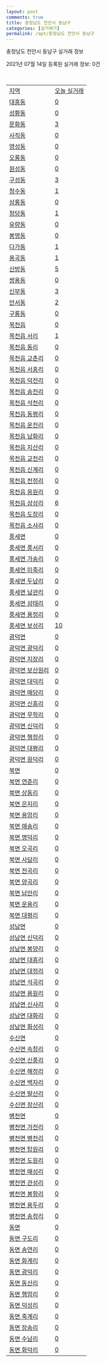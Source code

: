 ```yaml
---
layout: post
comments: true
title: 충청남도 천안시 동남구
categories: [실거래가]
permalink: /apt/충청남도 천안시 동남구
---
```


충청남도 천안시 동남구 실거래 정보

2021년 07월 14일 등록된 실거래 정보: 0건

<script type="text/javascript">
  google.charts.load('current', {'packages':['corechart']});
  google.charts.setOnLoadCallback(drawChart);

  function drawChart() {
    var data = google.visualization.arrayToDataTable([['거래일', '매매', '전월세', '전매'], ['20-07', 260, 231, 28], ['20-08', 331, 324, 56], ['20-09', 436, 251, 100], ['20-10', 529, 261, 162], ['20-11', 631, 241, 356], ['20-12', 660, 321, 252], ['21-01', 352, 321, 74], ['21-02', 354, 263, 76], ['21-03', 529, 301, 76], ['21-04', 443, 247, 101], ['21-05', 473, 284, 230], ['21-06', 383, 199, 123], ['21-07', 72, 34, 26]]);

    var options = {
      title: '최근 1년간 유형별 거래량 추이',
      legend: { position: 'bottom' }
    };

    var chart = new google.visualization.LineChart(document.getElementById('columnchart_material'));
    chart.draw(data, (options));
  }
</script>

<div id="columnchart_material" style="width: 95%; margin-left: -35px"></div>
<br>
<table class="sortable">
  <tr>
    <td><a href="#">지역</a></td>
    <td><a href="#">오늘 실거래</a></td>
  </tr>

  
  <tr class="item">
    <td><a href="충청남도 천안시 동남구 대흥동">대흥동</a></td>
    <td><a href="충청남도 천안시 동남구 대흥동">0</a></td>
  </tr>
    

  <tr class="item">
    <td><a href="충청남도 천안시 동남구 성황동">성황동</a></td>
    <td><a href="충청남도 천안시 동남구 성황동">0</a></td>
  </tr>
    

  <tr class="item">
    <td><a href="충청남도 천안시 동남구 문화동">문화동</a></td>
    <td><a href="충청남도 천안시 동남구 문화동">3</a></td>
  </tr>
    

  <tr class="item">
    <td><a href="충청남도 천안시 동남구 사직동">사직동</a></td>
    <td><a href="충청남도 천안시 동남구 사직동">0</a></td>
  </tr>
    

  <tr class="item">
    <td><a href="충청남도 천안시 동남구 영성동">영성동</a></td>
    <td><a href="충청남도 천안시 동남구 영성동">0</a></td>
  </tr>
    

  <tr class="item">
    <td><a href="충청남도 천안시 동남구 오룡동">오룡동</a></td>
    <td><a href="충청남도 천안시 동남구 오룡동">0</a></td>
  </tr>
    

  <tr class="item">
    <td><a href="충청남도 천안시 동남구 원성동">원성동</a></td>
    <td><a href="충청남도 천안시 동남구 원성동">0</a></td>
  </tr>
    

  <tr class="item">
    <td><a href="충청남도 천안시 동남구 구성동">구성동</a></td>
    <td><a href="충청남도 천안시 동남구 구성동">3</a></td>
  </tr>
    

  <tr class="item">
    <td><a href="충청남도 천안시 동남구 청수동">청수동</a></td>
    <td><a href="충청남도 천안시 동남구 청수동">1</a></td>
  </tr>
    

  <tr class="item">
    <td><a href="충청남도 천안시 동남구 삼룡동">삼룡동</a></td>
    <td><a href="충청남도 천안시 동남구 삼룡동">0</a></td>
  </tr>
    

  <tr class="item">
    <td><a href="충청남도 천안시 동남구 청당동">청당동</a></td>
    <td><a href="충청남도 천안시 동남구 청당동">1</a></td>
  </tr>
    

  <tr class="item">
    <td><a href="충청남도 천안시 동남구 유량동">유량동</a></td>
    <td><a href="충청남도 천안시 동남구 유량동">0</a></td>
  </tr>
    

  <tr class="item">
    <td><a href="충청남도 천안시 동남구 봉명동">봉명동</a></td>
    <td><a href="충청남도 천안시 동남구 봉명동">0</a></td>
  </tr>
    

  <tr class="item">
    <td><a href="충청남도 천안시 동남구 다가동">다가동</a></td>
    <td><a href="충청남도 천안시 동남구 다가동">1</a></td>
  </tr>
    

  <tr class="item">
    <td><a href="충청남도 천안시 동남구 용곡동">용곡동</a></td>
    <td><a href="충청남도 천안시 동남구 용곡동">1</a></td>
  </tr>
    

  <tr class="item">
    <td><a href="충청남도 천안시 동남구 신방동">신방동</a></td>
    <td><a href="충청남도 천안시 동남구 신방동">5</a></td>
  </tr>
    

  <tr class="item">
    <td><a href="충청남도 천안시 동남구 쌍용동">쌍용동</a></td>
    <td><a href="충청남도 천안시 동남구 쌍용동">0</a></td>
  </tr>
    

  <tr class="item">
    <td><a href="충청남도 천안시 동남구 신부동">신부동</a></td>
    <td><a href="충청남도 천안시 동남구 신부동">3</a></td>
  </tr>
    

  <tr class="item">
    <td><a href="충청남도 천안시 동남구 안서동">안서동</a></td>
    <td><a href="충청남도 천안시 동남구 안서동">2</a></td>
  </tr>
    

  <tr class="item">
    <td><a href="충청남도 천안시 동남구 구룡동">구룡동</a></td>
    <td><a href="충청남도 천안시 동남구 구룡동">0</a></td>
  </tr>
    

  <tr class="item">
    <td><a href="충청남도 천안시 동남구 목천읍">목천읍</a></td>
    <td><a href="충청남도 천안시 동남구 목천읍">0</a></td>
  </tr>
    

  <tr class="item">
    <td><a href="충청남도 천안시 동남구 목천읍 서리">목천읍 서리</a></td>
    <td><a href="충청남도 천안시 동남구 목천읍 서리">1</a></td>
  </tr>
    

  <tr class="item">
    <td><a href="충청남도 천안시 동남구 목천읍 동리">목천읍 동리</a></td>
    <td><a href="충청남도 천안시 동남구 목천읍 동리">0</a></td>
  </tr>
    

  <tr class="item">
    <td><a href="충청남도 천안시 동남구 목천읍 교촌리">목천읍 교촌리</a></td>
    <td><a href="충청남도 천안시 동남구 목천읍 교촌리">0</a></td>
  </tr>
    

  <tr class="item">
    <td><a href="충청남도 천안시 동남구 목천읍 서흥리">목천읍 서흥리</a></td>
    <td><a href="충청남도 천안시 동남구 목천읍 서흥리">0</a></td>
  </tr>
    

  <tr class="item">
    <td><a href="충청남도 천안시 동남구 목천읍 덕전리">목천읍 덕전리</a></td>
    <td><a href="충청남도 천안시 동남구 목천읍 덕전리">0</a></td>
  </tr>
    

  <tr class="item">
    <td><a href="충청남도 천안시 동남구 목천읍 송전리">목천읍 송전리</a></td>
    <td><a href="충청남도 천안시 동남구 목천읍 송전리">0</a></td>
  </tr>
    

  <tr class="item">
    <td><a href="충청남도 천안시 동남구 목천읍 석천리">목천읍 석천리</a></td>
    <td><a href="충청남도 천안시 동남구 목천읍 석천리">0</a></td>
  </tr>
    

  <tr class="item">
    <td><a href="충청남도 천안시 동남구 목천읍 동평리">목천읍 동평리</a></td>
    <td><a href="충청남도 천안시 동남구 목천읍 동평리">0</a></td>
  </tr>
    

  <tr class="item">
    <td><a href="충청남도 천안시 동남구 목천읍 운전리">목천읍 운전리</a></td>
    <td><a href="충청남도 천안시 동남구 목천읍 운전리">0</a></td>
  </tr>
    

  <tr class="item">
    <td><a href="충청남도 천안시 동남구 목천읍 남화리">목천읍 남화리</a></td>
    <td><a href="충청남도 천안시 동남구 목천읍 남화리">0</a></td>
  </tr>
    

  <tr class="item">
    <td><a href="충청남도 천안시 동남구 목천읍 지산리">목천읍 지산리</a></td>
    <td><a href="충청남도 천안시 동남구 목천읍 지산리">0</a></td>
  </tr>
    

  <tr class="item">
    <td><a href="충청남도 천안시 동남구 목천읍 교천리">목천읍 교천리</a></td>
    <td><a href="충청남도 천안시 동남구 목천읍 교천리">0</a></td>
  </tr>
    

  <tr class="item">
    <td><a href="충청남도 천안시 동남구 목천읍 신계리">목천읍 신계리</a></td>
    <td><a href="충청남도 천안시 동남구 목천읍 신계리">0</a></td>
  </tr>
    

  <tr class="item">
    <td><a href="충청남도 천안시 동남구 목천읍 천정리">목천읍 천정리</a></td>
    <td><a href="충청남도 천안시 동남구 목천읍 천정리">0</a></td>
  </tr>
    

  <tr class="item">
    <td><a href="충청남도 천안시 동남구 목천읍 응원리">목천읍 응원리</a></td>
    <td><a href="충청남도 천안시 동남구 목천읍 응원리">0</a></td>
  </tr>
    

  <tr class="item">
    <td><a href="충청남도 천안시 동남구 목천읍 삼성리">목천읍 삼성리</a></td>
    <td><a href="충청남도 천안시 동남구 목천읍 삼성리">6</a></td>
  </tr>
    

  <tr class="item">
    <td><a href="충청남도 천안시 동남구 목천읍 도장리">목천읍 도장리</a></td>
    <td><a href="충청남도 천안시 동남구 목천읍 도장리">0</a></td>
  </tr>
    

  <tr class="item">
    <td><a href="충청남도 천안시 동남구 목천읍 소사리">목천읍 소사리</a></td>
    <td><a href="충청남도 천안시 동남구 목천읍 소사리">0</a></td>
  </tr>
    

  <tr class="item">
    <td><a href="충청남도 천안시 동남구 풍세면">풍세면</a></td>
    <td><a href="충청남도 천안시 동남구 풍세면">0</a></td>
  </tr>
    

  <tr class="item">
    <td><a href="충청남도 천안시 동남구 풍세면 풍서리">풍세면 풍서리</a></td>
    <td><a href="충청남도 천안시 동남구 풍세면 풍서리">0</a></td>
  </tr>
    

  <tr class="item">
    <td><a href="충청남도 천안시 동남구 풍세면 가송리">풍세면 가송리</a></td>
    <td><a href="충청남도 천안시 동남구 풍세면 가송리">0</a></td>
  </tr>
    

  <tr class="item">
    <td><a href="충청남도 천안시 동남구 풍세면 미죽리">풍세면 미죽리</a></td>
    <td><a href="충청남도 천안시 동남구 풍세면 미죽리">0</a></td>
  </tr>
    

  <tr class="item">
    <td><a href="충청남도 천안시 동남구 풍세면 두남리">풍세면 두남리</a></td>
    <td><a href="충청남도 천안시 동남구 풍세면 두남리">0</a></td>
  </tr>
    

  <tr class="item">
    <td><a href="충청남도 천안시 동남구 풍세면 남관리">풍세면 남관리</a></td>
    <td><a href="충청남도 천안시 동남구 풍세면 남관리">0</a></td>
  </tr>
    

  <tr class="item">
    <td><a href="충청남도 천안시 동남구 풍세면 삼태리">풍세면 삼태리</a></td>
    <td><a href="충청남도 천안시 동남구 풍세면 삼태리">0</a></td>
  </tr>
    

  <tr class="item">
    <td><a href="충청남도 천안시 동남구 풍세면 용정리">풍세면 용정리</a></td>
    <td><a href="충청남도 천안시 동남구 풍세면 용정리">0</a></td>
  </tr>
    

  <tr class="item">
    <td><a href="충청남도 천안시 동남구 풍세면 보성리">풍세면 보성리</a></td>
    <td><a href="충청남도 천안시 동남구 풍세면 보성리">10</a></td>
  </tr>
    

  <tr class="item">
    <td><a href="충청남도 천안시 동남구 광덕면">광덕면</a></td>
    <td><a href="충청남도 천안시 동남구 광덕면">0</a></td>
  </tr>
    

  <tr class="item">
    <td><a href="충청남도 천안시 동남구 광덕면 광덕리">광덕면 광덕리</a></td>
    <td><a href="충청남도 천안시 동남구 광덕면 광덕리">0</a></td>
  </tr>
    

  <tr class="item">
    <td><a href="충청남도 천안시 동남구 광덕면 지장리">광덕면 지장리</a></td>
    <td><a href="충청남도 천안시 동남구 광덕면 지장리">0</a></td>
  </tr>
    

  <tr class="item">
    <td><a href="충청남도 천안시 동남구 광덕면 보산원리">광덕면 보산원리</a></td>
    <td><a href="충청남도 천안시 동남구 광덕면 보산원리">0</a></td>
  </tr>
    

  <tr class="item">
    <td><a href="충청남도 천안시 동남구 광덕면 대덕리">광덕면 대덕리</a></td>
    <td><a href="충청남도 천안시 동남구 광덕면 대덕리">0</a></td>
  </tr>
    

  <tr class="item">
    <td><a href="충청남도 천안시 동남구 광덕면 매당리">광덕면 매당리</a></td>
    <td><a href="충청남도 천안시 동남구 광덕면 매당리">0</a></td>
  </tr>
    

  <tr class="item">
    <td><a href="충청남도 천안시 동남구 광덕면 신흥리">광덕면 신흥리</a></td>
    <td><a href="충청남도 천안시 동남구 광덕면 신흥리">0</a></td>
  </tr>
    

  <tr class="item">
    <td><a href="충청남도 천안시 동남구 광덕면 무학리">광덕면 무학리</a></td>
    <td><a href="충청남도 천안시 동남구 광덕면 무학리">0</a></td>
  </tr>
    

  <tr class="item">
    <td><a href="충청남도 천안시 동남구 광덕면 신덕리">광덕면 신덕리</a></td>
    <td><a href="충청남도 천안시 동남구 광덕면 신덕리">0</a></td>
  </tr>
    

  <tr class="item">
    <td><a href="충청남도 천안시 동남구 광덕면 행정리">광덕면 행정리</a></td>
    <td><a href="충청남도 천안시 동남구 광덕면 행정리">0</a></td>
  </tr>
    

  <tr class="item">
    <td><a href="충청남도 천안시 동남구 광덕면 대평리">광덕면 대평리</a></td>
    <td><a href="충청남도 천안시 동남구 광덕면 대평리">0</a></td>
  </tr>
    

  <tr class="item">
    <td><a href="충청남도 천안시 동남구 광덕면 원덕리">광덕면 원덕리</a></td>
    <td><a href="충청남도 천안시 동남구 광덕면 원덕리">0</a></td>
  </tr>
    

  <tr class="item">
    <td><a href="충청남도 천안시 동남구 북면">북면</a></td>
    <td><a href="충청남도 천안시 동남구 북면">0</a></td>
  </tr>
    

  <tr class="item">
    <td><a href="충청남도 천안시 동남구 북면 연춘리">북면 연춘리</a></td>
    <td><a href="충청남도 천안시 동남구 북면 연춘리">0</a></td>
  </tr>
    

  <tr class="item">
    <td><a href="충청남도 천안시 동남구 북면 상동리">북면 상동리</a></td>
    <td><a href="충청남도 천안시 동남구 북면 상동리">0</a></td>
  </tr>
    

  <tr class="item">
    <td><a href="충청남도 천안시 동남구 북면 은지리">북면 은지리</a></td>
    <td><a href="충청남도 천안시 동남구 북면 은지리">0</a></td>
  </tr>
    

  <tr class="item">
    <td><a href="충청남도 천안시 동남구 북면 용암리">북면 용암리</a></td>
    <td><a href="충청남도 천안시 동남구 북면 용암리">0</a></td>
  </tr>
    

  <tr class="item">
    <td><a href="충청남도 천안시 동남구 북면 매송리">북면 매송리</a></td>
    <td><a href="충청남도 천안시 동남구 북면 매송리">0</a></td>
  </tr>
    

  <tr class="item">
    <td><a href="충청남도 천안시 동남구 북면 명덕리">북면 명덕리</a></td>
    <td><a href="충청남도 천안시 동남구 북면 명덕리">0</a></td>
  </tr>
    

  <tr class="item">
    <td><a href="충청남도 천안시 동남구 북면 오곡리">북면 오곡리</a></td>
    <td><a href="충청남도 천안시 동남구 북면 오곡리">0</a></td>
  </tr>
    

  <tr class="item">
    <td><a href="충청남도 천안시 동남구 북면 사담리">북면 사담리</a></td>
    <td><a href="충청남도 천안시 동남구 북면 사담리">0</a></td>
  </tr>
    

  <tr class="item">
    <td><a href="충청남도 천안시 동남구 북면 전곡리">북면 전곡리</a></td>
    <td><a href="충청남도 천안시 동남구 북면 전곡리">0</a></td>
  </tr>
    

  <tr class="item">
    <td><a href="충청남도 천안시 동남구 북면 양곡리">북면 양곡리</a></td>
    <td><a href="충청남도 천안시 동남구 북면 양곡리">0</a></td>
  </tr>
    

  <tr class="item">
    <td><a href="충청남도 천안시 동남구 북면 납안리">북면 납안리</a></td>
    <td><a href="충청남도 천안시 동남구 북면 납안리">0</a></td>
  </tr>
    

  <tr class="item">
    <td><a href="충청남도 천안시 동남구 북면 운용리">북면 운용리</a></td>
    <td><a href="충청남도 천안시 동남구 북면 운용리">0</a></td>
  </tr>
    

  <tr class="item">
    <td><a href="충청남도 천안시 동남구 북면 대평리">북면 대평리</a></td>
    <td><a href="충청남도 천안시 동남구 북면 대평리">0</a></td>
  </tr>
    

  <tr class="item">
    <td><a href="충청남도 천안시 동남구 성남면">성남면</a></td>
    <td><a href="충청남도 천안시 동남구 성남면">0</a></td>
  </tr>
    

  <tr class="item">
    <td><a href="충청남도 천안시 동남구 성남면 신덕리">성남면 신덕리</a></td>
    <td><a href="충청남도 천안시 동남구 성남면 신덕리">0</a></td>
  </tr>
    

  <tr class="item">
    <td><a href="충청남도 천안시 동남구 성남면 봉양리">성남면 봉양리</a></td>
    <td><a href="충청남도 천안시 동남구 성남면 봉양리">0</a></td>
  </tr>
    

  <tr class="item">
    <td><a href="충청남도 천안시 동남구 성남면 대흥리">성남면 대흥리</a></td>
    <td><a href="충청남도 천안시 동남구 성남면 대흥리">0</a></td>
  </tr>
    

  <tr class="item">
    <td><a href="충청남도 천안시 동남구 성남면 대정리">성남면 대정리</a></td>
    <td><a href="충청남도 천안시 동남구 성남면 대정리">0</a></td>
  </tr>
    

  <tr class="item">
    <td><a href="충청남도 천안시 동남구 성남면 석곡리">성남면 석곡리</a></td>
    <td><a href="충청남도 천안시 동남구 성남면 석곡리">0</a></td>
  </tr>
    

  <tr class="item">
    <td><a href="충청남도 천안시 동남구 성남면 용원리">성남면 용원리</a></td>
    <td><a href="충청남도 천안시 동남구 성남면 용원리">0</a></td>
  </tr>
    

  <tr class="item">
    <td><a href="충청남도 천안시 동남구 성남면 신사리">성남면 신사리</a></td>
    <td><a href="충청남도 천안시 동남구 성남면 신사리">0</a></td>
  </tr>
    

  <tr class="item">
    <td><a href="충청남도 천안시 동남구 성남면 대화리">성남면 대화리</a></td>
    <td><a href="충청남도 천안시 동남구 성남면 대화리">0</a></td>
  </tr>
    

  <tr class="item">
    <td><a href="충청남도 천안시 동남구 성남면 화성리">성남면 화성리</a></td>
    <td><a href="충청남도 천안시 동남구 성남면 화성리">0</a></td>
  </tr>
    

  <tr class="item">
    <td><a href="충청남도 천안시 동남구 수신면">수신면</a></td>
    <td><a href="충청남도 천안시 동남구 수신면">0</a></td>
  </tr>
    

  <tr class="item">
    <td><a href="충청남도 천안시 동남구 수신면 속창리">수신면 속창리</a></td>
    <td><a href="충청남도 천안시 동남구 수신면 속창리">0</a></td>
  </tr>
    

  <tr class="item">
    <td><a href="충청남도 천안시 동남구 수신면 신풍리">수신면 신풍리</a></td>
    <td><a href="충청남도 천안시 동남구 수신면 신풍리">0</a></td>
  </tr>
    

  <tr class="item">
    <td><a href="충청남도 천안시 동남구 수신면 해정리">수신면 해정리</a></td>
    <td><a href="충청남도 천안시 동남구 수신면 해정리">0</a></td>
  </tr>
    

  <tr class="item">
    <td><a href="충청남도 천안시 동남구 수신면 백자리">수신면 백자리</a></td>
    <td><a href="충청남도 천안시 동남구 수신면 백자리">0</a></td>
  </tr>
    

  <tr class="item">
    <td><a href="충청남도 천안시 동남구 수신면 발산리">수신면 발산리</a></td>
    <td><a href="충청남도 천안시 동남구 수신면 발산리">0</a></td>
  </tr>
    

  <tr class="item">
    <td><a href="충청남도 천안시 동남구 수신면 장산리">수신면 장산리</a></td>
    <td><a href="충청남도 천안시 동남구 수신면 장산리">0</a></td>
  </tr>
    

  <tr class="item">
    <td><a href="충청남도 천안시 동남구 병천면">병천면</a></td>
    <td><a href="충청남도 천안시 동남구 병천면">0</a></td>
  </tr>
    

  <tr class="item">
    <td><a href="충청남도 천안시 동남구 병천면 가전리">병천면 가전리</a></td>
    <td><a href="충청남도 천안시 동남구 병천면 가전리">0</a></td>
  </tr>
    

  <tr class="item">
    <td><a href="충청남도 천안시 동남구 병천면 병천리">병천면 병천리</a></td>
    <td><a href="충청남도 천안시 동남구 병천면 병천리">0</a></td>
  </tr>
    

  <tr class="item">
    <td><a href="충청남도 천안시 동남구 병천면 탑원리">병천면 탑원리</a></td>
    <td><a href="충청남도 천안시 동남구 병천면 탑원리">0</a></td>
  </tr>
    

  <tr class="item">
    <td><a href="충청남도 천안시 동남구 병천면 도원리">병천면 도원리</a></td>
    <td><a href="충청남도 천안시 동남구 병천면 도원리">0</a></td>
  </tr>
    

  <tr class="item">
    <td><a href="충청남도 천안시 동남구 병천면 매성리">병천면 매성리</a></td>
    <td><a href="충청남도 천안시 동남구 병천면 매성리">0</a></td>
  </tr>
    

  <tr class="item">
    <td><a href="충청남도 천안시 동남구 병천면 관성리">병천면 관성리</a></td>
    <td><a href="충청남도 천안시 동남구 병천면 관성리">0</a></td>
  </tr>
    

  <tr class="item">
    <td><a href="충청남도 천안시 동남구 병천면 봉항리">병천면 봉항리</a></td>
    <td><a href="충청남도 천안시 동남구 병천면 봉항리">0</a></td>
  </tr>
    

  <tr class="item">
    <td><a href="충청남도 천안시 동남구 병천면 용두리">병천면 용두리</a></td>
    <td><a href="충청남도 천안시 동남구 병천면 용두리">0</a></td>
  </tr>
    

  <tr class="item">
    <td><a href="충청남도 천안시 동남구 병천면 송정리">병천면 송정리</a></td>
    <td><a href="충청남도 천안시 동남구 병천면 송정리">0</a></td>
  </tr>
    

  <tr class="item">
    <td><a href="충청남도 천안시 동남구 동면">동면</a></td>
    <td><a href="충청남도 천안시 동남구 동면">0</a></td>
  </tr>
    

  <tr class="item">
    <td><a href="충청남도 천안시 동남구 동면 구도리">동면 구도리</a></td>
    <td><a href="충청남도 천안시 동남구 동면 구도리">0</a></td>
  </tr>
    

  <tr class="item">
    <td><a href="충청남도 천안시 동남구 동면 송연리">동면 송연리</a></td>
    <td><a href="충청남도 천안시 동남구 동면 송연리">0</a></td>
  </tr>
    

  <tr class="item">
    <td><a href="충청남도 천안시 동남구 동면 화계리">동면 화계리</a></td>
    <td><a href="충청남도 천안시 동남구 동면 화계리">0</a></td>
  </tr>
    

  <tr class="item">
    <td><a href="충청남도 천안시 동남구 동면 광덕리">동면 광덕리</a></td>
    <td><a href="충청남도 천안시 동남구 동면 광덕리">0</a></td>
  </tr>
    

  <tr class="item">
    <td><a href="충청남도 천안시 동남구 동면 동산리">동면 동산리</a></td>
    <td><a href="충청남도 천안시 동남구 동면 동산리">0</a></td>
  </tr>
    

  <tr class="item">
    <td><a href="충청남도 천안시 동남구 동면 행암리">동면 행암리</a></td>
    <td><a href="충청남도 천안시 동남구 동면 행암리">0</a></td>
  </tr>
    

  <tr class="item">
    <td><a href="충청남도 천안시 동남구 동면 덕성리">동면 덕성리</a></td>
    <td><a href="충청남도 천안시 동남구 동면 덕성리">0</a></td>
  </tr>
    

  <tr class="item">
    <td><a href="충청남도 천안시 동남구 동면 죽계리">동면 죽계리</a></td>
    <td><a href="충청남도 천안시 동남구 동면 죽계리">0</a></td>
  </tr>
    

  <tr class="item">
    <td><a href="충청남도 천안시 동남구 동면 장송리">동면 장송리</a></td>
    <td><a href="충청남도 천안시 동남구 동면 장송리">0</a></td>
  </tr>
    

  <tr class="item">
    <td><a href="충청남도 천안시 동남구 동면 수남리">동면 수남리</a></td>
    <td><a href="충청남도 천안시 동남구 동면 수남리">0</a></td>
  </tr>
    

  <tr class="item">
    <td><a href="충청남도 천안시 동남구 동면 화덕리">동면 화덕리</a></td>
    <td><a href="충청남도 천안시 동남구 동면 화덕리">0</a></td>
  </tr>
    


</table>


    